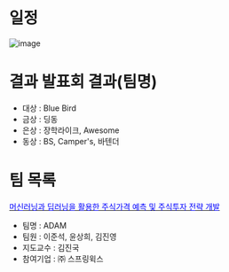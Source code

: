 # 일정
![image](https://user-images.githubusercontent.com/60763110/131955893-5a9af51e-a8b0-4eb0-841a-c4f9a89419c4.png)

# 결과 발표회 결과(팀명)
- 대상 : Blue Bird
- 금상 : 딩동
- 은상 : 장학라이크, Awesome
- 동상 : BS, Camper's, 바텐더

# 팀 목록
[<span style="color:blue">머신러닝과 딥러닝을 활용한 주식가격 예측 및 주식투자 전략 개발</span>](https://github.com/Lee-junseok1025/ADAM_Capstone) 
- 팀명 : ADAM
- 팀원 : 이준석, 윤상희, 김진영
- 지도교수 : 김진국
- 참여기업 : ㈜ 스프링윅스
